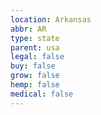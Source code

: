 ```yaml
---
location: Arkansas
abbr: AR
type: state
parent: usa
legal: false
buy: false
grow: false
hemp: false
medical: false
---
```

